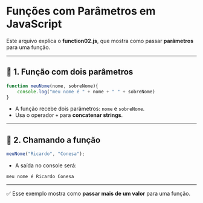 # Funções com Parâmetros em JavaScript

Este arquivo explica o **function02.js**, que mostra como passar **parâmetros** para uma função.

---

## 📌 1. Função com dois parâmetros

```js
function meuNome(nome, sobreNome){
    console.log("meu nome é " + nome + " " + sobreNome)
}
```

- A função recebe dois parâmetros: `nome` e `sobreNome`.  
- Usa o operador `+` para **concatenar strings**.

---

## 📌 2. Chamando a função

```js
meuNome("Ricardo", "Conesa");
```

- A saída no console será:  
```
meu nome é Ricardo Conesa
```

---

✅ Esse exemplo mostra como **passar mais de um valor** para uma função.
